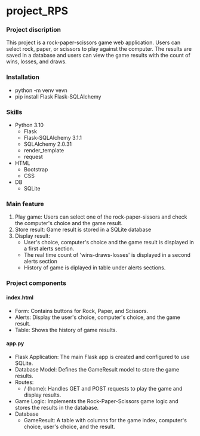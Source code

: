 # project_RPS

### Project discription
This project is a rock-paper-scissors game web application. Users can select rock, paper, or scissors to play against the computer. The results are saved in a database and users can view the game results with the count of wins, losses, and draws.


### Installation
* python -m venv vevn
* pip install Flask Flask-SQLAlchemy


### Skills
* Python 3.10
  * Flask
  * Flask-SQLAlchemy 3.1.1
  * SQLAlchemy 2.0.31
  * render_template
  * request
* HTML
  * Bootstrap
  * CSS
* DB
  * SQLite


### Main feature
1. Play game: Users can select one of the rock-paper-sissors and check the computer's choice and the game result.
2. Store result: Game result is stored in a SQLite database
3. Display result:
   * User's choice, computer's choice and the game result is displayed in a first alerts section.
   * The real time count of 'wins-draws-losses' is displayed in a second alerts section
   * History of game is diplayed in table under alerts sections.


### Project components
#### index.html
* Form: Contains buttons for Rock, Paper, and Scissors.
* Alerts: Display the user's choice, computer's choice, and the game result.
* Table: Shows the history of game results.

#### app.py
* Flask Application: The main Flask app is created and configured to use SQLite.
* Database Model: Defines the GameResult model to store the game results.
* Routes:
  * / (home): Handles GET and POST requests to play the game and display results.
* Game Logic: Implements the Rock-Paper-Scissors game logic and stores the results in the database.
* Database
  * GameResult: A table with columns for the game index, computer's choice, user's choice, and the result.
